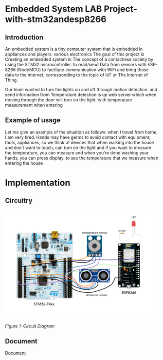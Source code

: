 
# Embedded System LAB Project-with-stm32andesp8266

## Introduction

An embedded system is a tiny computer system that is embedded in appliances and players. various electronics The goal of this project is Creating an embedded system in The concept of a contactless society by using the STM32 microcontroller. to read/send Data from sensors with ESP-8266 (NodeMCU) to facilitate communication with WiFi and bring those data 
to the internet, corresponding to the topic of IoT or The Internet of Thing.

Our team wanted to turn the lights on and off through motion detection. and send information from Temperature detection is up web server which when moving through the door will turn on the light. with temperature measurement when entering

## Example of usage

Let me give an example of the situation as follows: when I travel from home, I am very tired. Hands may have germs to avoid contact with equipment, tools, appliances, so we think of devices that when walking into the house and don't want to touch, can turn on the light and if you want to measure the temperature, you can measure and when you're done washing your hands, you can press display. to see the temperature that we measure when entering the house

# Implementation

## Circuitry
![github-small](https://raw.githubusercontent.com/chatreeCK7/ES-LAB_project-with-stm32andesp8266/main/imageOfEquipment/Circuit%20Scheme.jpg)

*Figure 1: Circuit Diagram*


## Document

[Document](https://github.com/chatreeCK7/ES-LAB_project-with-stm32andesp8622/blob/main/ES-LAB_Report.pdf)


